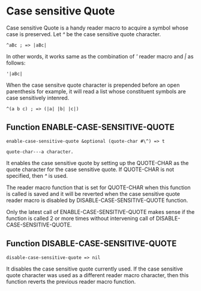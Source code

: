 # Case sensitive Quote

Case sensitive Quote is a handy reader macro to acquire a symbol whose
case is preserved. Let *^* be the case sensitive quote character.

    ^aBc ; => |aBc|

In other words, it works same as the combination of *'* reader macro and
*|* as follows:

    '|aBc|

When the case sensitve quote character is prepended before an open
parenthesis for example, it will read a list whose constituent symbols
are case sensitively intenred.

    ^(a b c) ; => (|a| |b| |c|)

## Function ENABLE-CASE-SENSITIVE-QUOTE

    enable-case-sensitive-quote &optional (quote-char #\^) => t

    quote-char---a character.

It enables the case sensitive quote by setting up the QUOTE-CHAR as the
quote character for the case sensitive quote. If QUOTE-CHAR is not
specified, then *^* is used.

The reader macro function that is set for QUOTE-CHAR when this function
is called is saved and it will be reverted when the case sensitive quote
reader macro is disabled by DISABLE-CASE-SENSITIVE-QUOTE function.

Only the latest call of ENABLE-CASE-SENSITIVE-QUOTE makes sense if the
function is called 2 or more times without intervening call of
DISABLE-CASE-SENSITIVE-QUOTE. 

## Function DISABLE-CASE-SENSITIVE-QUOTE

    disable-case-sensitive-quote => nil

It disables the case sensitive quote currently used. If the case
sensitive quote character was used as a different reader macro
character, then this function reverts the previous reader macro
function.
